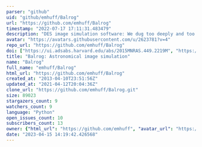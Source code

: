 ```yaml
---
parser: "github"
uid: "github/emhuff/Balrog"
url: "https://github.com/emhuff/Balrog"
timestamp: "2022-07-17 17:11:31.483479"
description: "DES image simulation software: We dug too deeply and too greedily"
avatar: "https://avatars.githubusercontent.com/u/2623781?v=4"
repo_url: "https://github.com/emhuff/Balrog"
doi: ["https://ui.adsabs.harvard.edu/abs/2015MNRAS.449.2219M", "https://ui.adsabs.harvard.edu/abs/2021ascl.soft07009S/abstract"]
title: "Balrog: Astronomical image simulation"
name: "Balrog"
full_name: "emhuff/Balrog"
html_url: "https://github.com/emhuff/Balrog"
created_at: "2013-04-10T23:51:56Z"
updated_at: "2021-04-12T20:04:36Z"
clone_url: "https://github.com/emhuff/Balrog.git"
size: 89023
stargazers_count: 9
watchers_count: 9
language: "Python"
open_issues_count: 10
subscribers_count: 13
owner: {"html_url": "https://github.com/emhuff", "avatar_url": "https://avatars.githubusercontent.com/u/2623781?v=4", "login": "emhuff", "type": "User"}
date: "2023-04-15 14:19:42.426568"
---
```

